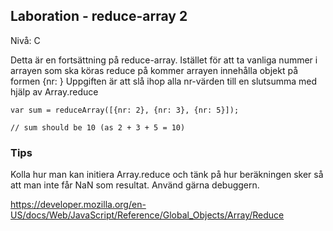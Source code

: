 ## Laboration - reduce-array 2

Nivå: C
 
Detta är en fortsättning på reduce-array. Istället för att ta vanliga nummer i arrayen som
ska köras reduce på kommer arrayen innehålla objekt på formen {nr: <Number>}
Uppgiften är att slå ihop alla nr-värden till en slutsumma med hjälp av Array.reduce

```
var sum = reduceArray([{nr: 2}, {nr: 3}, {nr: 5}]);

// sum should be 10 (as 2 + 3 + 5 = 10)

```

### Tips
Kolla hur man kan initiera Array.reduce och tänk på hur beräkningen sker så att man inte får NaN som resultat.
Använd gärna debuggern.

https://developer.mozilla.org/en-US/docs/Web/JavaScript/Reference/Global_Objects/Array/Reduce
